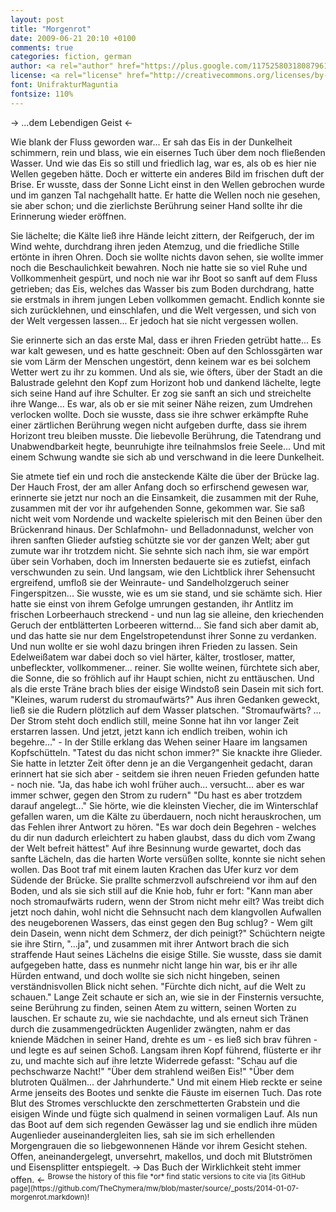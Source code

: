 ```yaml
---
layout: post
title: "Morgenrot"
date: 2009-06-21 20:10 +0100
comments: true
categories: fiction, german
author: <a rel="author" href="https://plus.google.com/117525803180879614771/posts">Horea Christian</a>
license: <a rel="license" href="http://creativecommons.org/licenses/by-sa/4.0/">Creative Commons Attribution-ShareAlike 4.0 International License</a>.
font: UnifrakturMaguntia
fontsize: 110%
---
```


-> ...dem Lebendigen Geist <-

Wie blank der Fluss geworden war... 
Er sah das Eis in der Dunkelheit schimmern, rein und blass, wie ein eisernes Tuch über dem noch fließenden Wasser.
Und wie das Eis so still und friedlich lag, war es, als ob es hier nie Wellen gegeben hätte.
Doch er witterte ein anderes Bild im frischen duft der Brise.
Er wusste, dass der Sonne Licht einst in den Wellen gebrochen wurde und im ganzen Tal nachgehallt hatte.
Er hatte die Wellen noch nie gesehen, sie aber schon; und die zierlichste Berührung seiner Hand sollte ihr die Erinnerung wieder eröffnen.

Sie lächelte; die Kälte ließ ihre Hände leicht zittern, 
der Reifgeruch, der im Wind wehte, durchdrang ihren jeden Atemzug, und die friedliche Stille ertönte in ihren Ohren.
Doch sie wollte nichts davon sehen, sie wollte immer noch die Beschaulichkeit bewahren.
Noch nie hatte sie so viel Ruhe und Vollkommenheit gespürt, und noch nie war ihr Boot so sanft auf dem Fluss getrieben;
das Eis, welches das Wasser bis zum Boden durchdrang, hatte sie erstmals in ihrem jungen Leben vollkommen gemacht.
Endlich konnte sie sich zurücklehnen, und einschlafen, und die Welt vergessen, und sich von der Welt vergessen lassen...
Er jedoch hat sie nicht vergessen wollen.

<!-- more -->

Sie erinnerte sich an das erste Mal, dass er ihren Frieden getrübt hatte... 
Es war kalt gewesen, und es hatte geschneit: 
Oben auf den Schlossgärten war sie vom Lärm der Menschen ungestört, denn keinem war es bei solchem Wetter wert zu ihr zu kommen.
Und als sie, wie öfters, über der Stadt an die Balustrade gelehnt den Kopf zum Horizont hob und dankend lächelte, legte sich seine Hand auf ihre Schulter. 
Er zog sie sanft an sich und streichelte ihre Wange... 
Es war, als ob er sie mit seiner Nähe reizen, zum Umdrehen verlocken wollte.
Doch sie wusste, dass sie ihre schwer erkämpfte Ruhe einer zärtlichen Berührung wegen nicht aufgeben durfte, dass sie ihrem Horizont treu bleiben musste.
Die liebevolle Berührung, die Tatendrang und Unabwendbarkeit hegte, beunruhigte ihre teilnahmslos freie Seele...
Und mit einem Schwung wandte sie sich ab und verschwand in die leere Dunkelheit.

<!--- 
"Träume nicht!" er hielt kurz den Atem an "Die Sonne wird da nicht aufgehen, das hat sie auch nie..."  sie hat sich damals gleich seinem Griff entwandt und sich zu ihm gedreht. "Die Sonne ist doch schon aufgegangen, es ist ja hellichster Tag!" 
---!>

Sie atmete tief ein und roch die ansteckende Kälte die über der Brücke lag.
Der Hauch Frost, der am aller Anfang doch so erfirschend gewesen war, erinnerte sie jetzt nur noch an die Einsamkeit, die zusammen mit der Ruhe, zusammen mit der vor ihr aufgehenden Sonne, gekommen war.
Sie saß nicht weit vom Nordende und wackelte spielerisch mit den Beinen über den Brückenrand hinaus.
Der Schlafmohn- und Belladonnadunst, welcher von ihren sanften Glieder aufstieg schützte sie vor der ganzen Welt; aber gut zumute war ihr trotzdem nicht.
Sie sehnte sich nach ihm, sie war empört über sein Vorhaben, doch im Innersten bedauerte sie es zutiefst, einfach verschwunden zu sein.
Und langsam, wie den Lichtblick ihrer Sehensucht ergreifend, umfloß sie der Weinraute- und Sandelholzgeruch seiner Fingerspitzen...
Sie wusste, wie es um sie stand, und sie schämte sich.
Hier hatte sie einst von ihrem Gefolge umrungen gestanden, ihr Antlitz im frischen Lorbeerhauch streckend -
und nun lag sie alleine, den kriechenden Geruch der entblätterten Lorbeeren witternd...
Sie fand sich aber damit ab, und das hatte sie nur dem Engelstropetendunst ihrer Sonne zu verdanken.
Und nun wollte er sie wohl dazu bringen ihren Frieden zu lassen.
Sein Edelweißatem war dabei doch so viel härter, kälter, trostloser, matter, unbefleckter, vollkommener... reiner.
Sie wollte weinen, fürchtete sich aber, die Sonne, die so fröhlich auf ihr Haupt schien, nicht zu enttäuschen.
Und als die erste Träne brach blies der eisige Windstoß sein Dasein mit sich fort.

"Kleines, warum ruderst du stromaufwärts?"  
Aus ihren Gedanken geweckt, ließ sie die Rudern plötzlich auf dem Wasser platschen.  
"Stromaufwärts? ... Der Strom steht doch endlich still, meine Sonne hat ihn vor langer Zeit erstarren lassen. Und jetzt, jetzt kann ich endlich treiben, wohin ich begehre..." -
In der Stille erklang das Wehen seiner Haare im langsamen Kopfschütteln.  
"Tatest du das nicht schon immer?"  
Sie knackte ihre Glieder.
Sie hatte in letzter Zeit öfter denn je an die Vergangenheit gedacht,
daran erinnert hat sie sich aber - seitdem sie ihren neuen Frieden gefunden hatte - noch nie.  
"Ja, das habe ich wohl früher auch... versucht... aber es war immer schwer, gegen den Strom zu rudern"  
"Du hast es aber trotzdem darauf angelegt..."  
Sie hörte, wie die kleinsten Viecher, die im Winterschlaf gefallen waren, um die Kälte zu überdauern, noch nicht herauskrochen, um das Fehlen ihrer Antwort zu hören.  
"Es war doch dein Begehren - welches du dir nun dadurch erleichtert zu haben glaubst, dass du dich vom Zwang der Welt befreit hättest"  
Auf ihre Besinnung wurde gewartet, doch das sanfte Lächeln, das die harten Worte versüßen sollte, konnte sie nicht sehen wollen.
Das Boot traf mit einem lauten Krachen das Ufer kurz vor dem Südende der Brücke.
Sie prallte schmerzvoll aufschreiend vor ihm auf den Boden, und als sie sich still auf die Knie hob, fuhr er fort:  
"Kann man aber noch stromaufwärts rudern, wenn der Strom nicht mehr eilt? 
Was treibt dich jetzt noch dahin, wohl nicht die Sehnsucht nach dem klangvollen Aufwallen des neugeborenen Wassers, das einst gegen den Bug schlug? - 
Wem gilt dein Dasein, wenn nicht dem Schmerz, der dich peinigt?"  
Schüchtern neigte sie ihre Stirn, "...ja", und zusammen mit ihrer Antwort brach die sich straffende Haut seines Lächelns die eisige Stille.
Sie wusste, dass sie damit aufgegeben hatte, dass es nunmehr nicht lange hin war, bis er ihr alle Hürden entwand, und doch wollte sie sich nicht hingeben, seinen verständnisvollen Blick nicht sehen.  
"Fürchte dich nicht, auf die Welt zu schauen."

Lange Zeit schaute er sich an, wie sie in der Finsternis versuchte, seine Berührung zu finden, seinen Atem zu wittern, seinen Worten zu lauschen.
Er schaute zu, wie sie nachdachte, und als erneut sich Tränen durch die zusammengedrückten Augenlider zwängten, nahm er das kniende Mädchen in seiner Hand, drehte es um - es ließ sich brav führen - und legte es auf seinen Schoß.
Langsam ihren Kopf führend, flüsterte er ihr zu, und machte sich auf ihre letzte Widerrede gefasst:  
"Schau auf die pechschwarze Nacht!"  
"Über dem strahlend weißen Eis!"  
"Über dem blutroten Quälmen... der Jahrhunderte."  
Und mit einem Hieb reckte er seine Arme jenseits des Bootes und senkte die Fäuste im eisernen Tuch.
Das rote Blut des Stromes verschluckte den zerschmetterten Grabstein und die eisigen Winde und fügte sich qualmend in seinen vormaligen Lauf.
Als nun das Boot auf dem sich regenden Gewässer lag und sie endlich ihre müden Augenlieder auseinandergleiten lies, sah sie im sich erhellenden Morgengrauen die so liebgewonnenen Hände vor ihrem Gesicht stehen.
Offen, aneinandergelegt, unversehrt, makellos, und doch mit Blutströmen und Eisensplitter entspiegelt.

-> Das Buch der Wirklichkeit steht immer offen. <-


<sup>Browse the history of this file *or* find static versions to cite via [its GitHub page](https://github.com/TheChymera/mw/blob/master/source/_posts/2014-01-07-morgenrot.markdown)!</sup>

